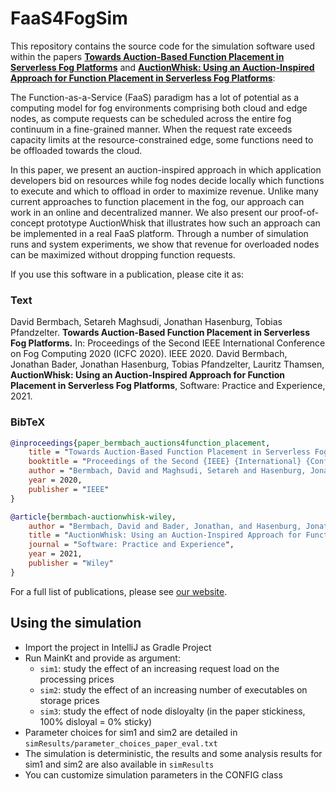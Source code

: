 # FaaS4FogSim

This repository contains the source code for the simulation software used within the papers [**Towards Auction-Based Function Placement in Serverless Fog Platforms**](https://arxiv.org/abs/1912.06096) and [**AuctionWhisk: Using an Auction-Inspired Approach for Function Placement in Serverless Fog Platforms**](https://arxiv.org/abs/2108.13222):

The Function-as-a-Service (FaaS) paradigm has a lot of potential as a computing model for fog environments comprising both cloud and edge nodes, as compute requests can be scheduled across the entire fog continuum in a fine-grained manner. When the request rate exceeds capacity limits at the resource-constrained edge, some functions need to be offloaded towards the cloud.

In this paper, we present an auction-inspired approach in which application developers bid on resources while fog nodes decide locally which functions to execute and which to offload in order to maximize revenue. Unlike many current approaches to function placement in the fog, our approach can work in an online and decentralized manner. We also present our proof-of-concept prototype AuctionWhisk that illustrates how such an approach can be implemented in a real FaaS platform. Through a number of simulation runs and system experiments, we show that revenue for overloaded nodes can be maximized without dropping function requests.

If you use this software in a publication, please cite it as:

### Text

David Bermbach, Setareh Maghsudi, Jonathan Hasenburg, Tobias Pfandzelter. **Towards Auction-Based Function Placement in Serverless Fog Platforms.** In: Proceedings of the Second IEEE International Conference on Fog Computing 2020 (ICFC 2020). IEEE 2020.
David Bermbach, Jonathan Bader, Jonathan Hasenburg, Tobias Pfandzelter, Lauritz Thamsen, **AuctionWhisk: Using an Auction-Inspired Approach for Function Placement in Serverless Fog Platforms**, Software: Practice and Experience, 2021.

### BibTeX
```bibtex
@inproceedings{paper_bermbach_auctions4function_placement,
	title = "Towards Auction-Based Function Placement in Serverless Fog Platforms",
	booktitle = "Proceedings of the Second {IEEE} {International} {Conference} on {Fog} {Computing} (ICFC 2020)",
	author = "Bermbach, David and Maghsudi, Setareh and Hasenburg, Jonathan and Pfandzelter, Tobias",
	year = 2020,
	publisher = "IEEE"
}

@article{bermbach-auctionwhisk-wiley,
    author = "Bermbach, David and Bader, Jonathan, and Hasenburg, Jonathan and Pfandzelter, Tobias and Thamsen, Lauritz",
    title = "AuctionWhisk: Using an Auction-Inspired Approach for Function Placement in Serverless Fog Platforms",
    journal = "Software: Practice and Experience",
    year = 2021,
    publisher = "Wiley"
}
```

For a full list of publications, please see [our website](https://www.mcc.tu-berlin.de/menue/forschung/publikationen/parameter/en/).

## Using the simulation

- Import the project in IntelliJ as Gradle Project
- Run MainKt and provide as argument:
    - `sim1`: study the effect of an increasing request load on the processing prices
    - `sim2`: study the effect of an increasing number of executables on storage prices
    - `sim3`: study the effect of node disloyalty (in the paper stickiness, 100% disloyal = 0% sticky)
- Parameter choices for sim1 and sim2 are detailed in `simResults/parameter_choices_paper_eval.txt`
- The simulation is deterministic, the results and some analysis results for sim1 and sim2 are also available in `simResults`
- You can customize simulation parameters in the CONFIG class
